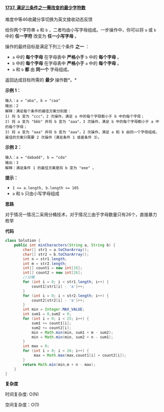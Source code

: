 #### [1737. 满足三条件之一需改变的最少字符数](https://leetcode-cn.com/problems/change-minimum-characters-to-satisfy-one-of-three-conditions/)

难度中等46收藏分享切换为英文接收动态反馈

给你两个字符串 `a` 和 `b` ，二者均由小写字母组成。一步操作中，你可以将 `a` 或 `b` 中的 **任一字符** 改变为 **任一小写字母** 。

操作的最终目标是满足下列三个条件 **之一** ：

- `a` 中的 **每个字母** 在字母表中 **严格小于** `b` 中的 **每个字母** 。
- `b` 中的 **每个字母** 在字母表中 **严格小于** `a` 中的 **每个字母** 。
- `a` 和 `b` **都** 由 **同一个** 字母组成。

返回达成目标所需的 **最少** 操作数*。*

 

**示例 1：**

```
输入：a = "aba", b = "caa"
输出：2
解释：满足每个条件的最佳方案分别是：
1) 将 b 变为 "ccc"，2 次操作，满足 a 中的每个字母都小于 b 中的每个字母；
2) 将 a 变为 "bbb" 并将 b 变为 "aaa"，3 次操作，满足 b 中的每个字母都小于 a 中的每个字母；
3) 将 a 变为 "aaa" 并将 b 变为 "aaa"，2 次操作，满足 a 和 b 由同一个字母组成。
最佳的方案只需要 2 次操作（满足条件 1 或者条件 3）。
```

**示例 2：**

```
输入：a = "dabadd", b = "cda"
输出：3
解释：满足条件 1 的最佳方案是将 b 变为 "eee" 。
```

 

**提示：**

- `1 <= a.length, b.length <= 105`
- `a` 和 `b` 只由小写字母组成

**思路**

对于情况一情况二采用分桶技术，对于情况三由于字母数量只有26个，直接暴力枚举

**代码**

```java
class Solution {
    public int minCharacters(String a, String b) {
        char[] str1 = a.toCharArray();
        char[] str2 = b.toCharArray();
        int n = str1.length;
        int m = str2.length;
        int[] count1 = new int[26];
        int[] count2 = new int[26];
        //分桶
        for (int i = 0; i < str1.length; i++) {
            count1[str1[i] - 'a']++;
        }
        for (int i = 0; i < str2.length; i++) {
            count2[str2[i] - 'a']++;
        }
        int min = Integer.MAX_VALUE;
        int sum1 = 0,sum2 = 0;
        for (int i = 0; i < 25; i++) {
            sum1 += count1[i];
            sum2 += count2[i];
            min = Math.min(min, sum1 + m - sum2);
            min = Math.min(min, sum2 + n - sum1);
        }
        int max = 0;
        for (int i = 0; i < 26; i++) {
             max = Math.max(max,count1[i] + count2[i]);
        }
        return Math.min(min,m + n - max);
    }
}
```

**复杂度**

时间复杂度:  O(N)

空间复杂度：O(1)